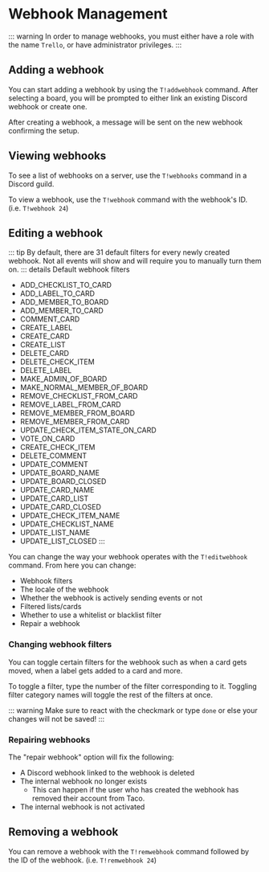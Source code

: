# Webhook Management

::: warning
In order to manage webhooks, you must either have a role with the name `Trello`, or have administrator privileges.
:::

## Adding a webhook

You can start adding a webhook by using the `T!addwebhook` command. After selecting a board, you will be prompted to either link an existing Discord webhook or create one.

<MarkdownImage
  src="/images/addwebhook_example2.jpg"
  original="/images/addwebhook_example2_original.png" />

After creating a webhook, a message will be sent on the new webhook confirming the setup.

<MarkdownImage
  src="/images/addwebhook_example.jpg"
  original="/images/addwebhook_example_original.png" />

## Viewing webhooks
To see a list of webhooks on a server, use the `T!webhooks` command in a Discord guild.

<MarkdownImage
  src="/images/webhooks_example.jpg"
  original="/images/webhooks_example_original.png" />

To view a webhook, use the `T!webhook` command with the webhook's ID. (i.e. `T!webhook 24`)

<MarkdownImage
  src="/images/webhook_example.jpg"
  original="/images/webhook_example_original.png" />

## Editing a webhook
::: tip
By default, there are 31 default filters for every newly created webhook. Not all events will show and will require you to manually turn them on.
::: details Default webhook filters
- ADD_CHECKLIST_TO_CARD
- ADD_LABEL_TO_CARD
- ADD_MEMBER_TO_BOARD
- ADD_MEMBER_TO_CARD
- COMMENT_CARD
- CREATE_LABEL
- CREATE_CARD
- CREATE_LIST
- DELETE_CARD
- DELETE_CHECK_ITEM
- DELETE_LABEL
- MAKE_ADMIN_OF_BOARD
- MAKE_NORMAL_MEMBER_OF_BOARD
- REMOVE_CHECKLIST_FROM_CARD
- REMOVE_LABEL_FROM_CARD
- REMOVE_MEMBER_FROM_BOARD
- REMOVE_MEMBER_FROM_CARD
- UPDATE_CHECK_ITEM_STATE_ON_CARD
- VOTE_ON_CARD
- CREATE_CHECK_ITEM
- DELETE_COMMENT
- UPDATE_COMMENT
- UPDATE_BOARD_NAME
- UPDATE_BOARD_CLOSED
- UPDATE_CARD_NAME
- UPDATE_CARD_LIST
- UPDATE_CARD_CLOSED
- UPDATE_CHECK_ITEM_NAME
- UPDATE_CHECKLIST_NAME
- UPDATE_LIST_NAME
- UPDATE_LIST_CLOSED
:::

You can change the way your webhook operates with the `T!editwebhook` command. From here you can change:
- Webhook filters
- The locale of the webhook
- Whether the webhook is actively sending events or not
- Filtered lists/cards
- Whether to use a whitelist or blacklist filter
- Repair a webhook

<MarkdownImage
  src="/images/editwebhook_example.jpg"
  original="/images/editwebhook_example_original.png" />

### Changing webhook filters
You can toggle certain filters for the webhook such as when a card gets moved, when a label gets added to a card and more.

<MarkdownImage
  src="/images/editwebhook_example2.jpg"
  original="/images/editwebhook_example2_original.png" />

To toggle a filter, type the number of the filter corresponding to it. Toggling filter category names will toggle the rest of the filters at once.

::: warning
Make sure to react with the checkmark or type `done` or else your changes will not be saved!
:::

### Repairing webhooks
The "repair webhook" option will fix the following:
- A Discord webhook linked to the webhook is deleted
- The internal webhook no longer exists
  - This can happen if the user who has created the webhook has removed their account from Taco.
- The internal webhook is not activated

## Removing a webhook
You can remove a webhook with the `T!remwebhook` command followed by the ID of the webhook. (i.e. `T!remwebhook 24`)
